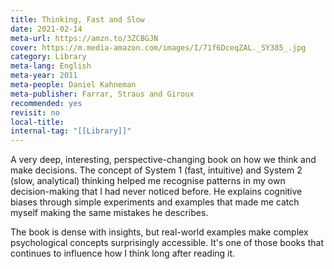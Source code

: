 ```yaml
---
title: Thinking, Fast and Slow
date: 2021-02-14
meta-url: https://amzn.to/3ZCBGJN
cover: https://m.media-amazon.com/images/I/71f6DceqZAL._SY385_.jpg
category: Library
meta-lang: English
meta-year: 2011
meta-people: Daniel Kahneman
meta-publisher: Farrar, Straus and Giroux
recommended: yes
revisit: no
local-title: 
internal-tag: "[[Library]]"
---
```

A very deep, interesting, perspective-changing book on how we think and make decisions. The concept of System 1 (fast, intuitive) and System 2 (slow, analytical) thinking helped me recognise patterns in my own decision-making that I had never noticed before. He explains cognitive biases through simple experiments and examples that made me catch myself making the same mistakes he describes.

The book is dense with insights, but real-world examples make complex psychological concepts surprisingly accessible. It's one of those books that continues to influence how I think long after reading it.